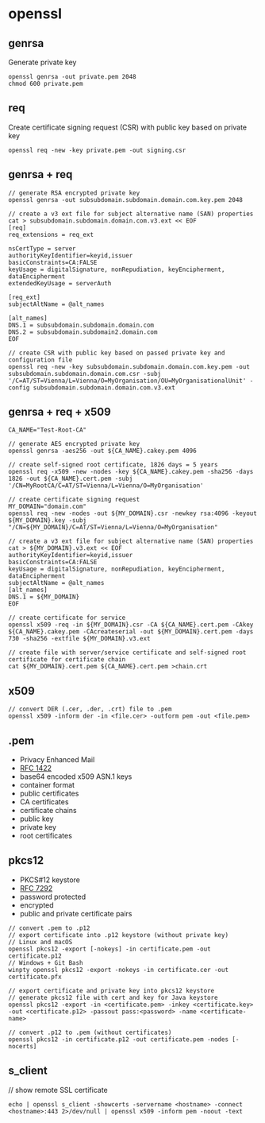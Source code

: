 # openssl

## genrsa

Generate private key
```
openssl genrsa -out private.pem 2048
chmod 600 private.pem
```

## req

Create certificate signing request (CSR) with public key based on private key
```
openssl req -new -key private.pem -out signing.csr
```

## genrsa + req

```
// generate RSA encrypted private key
openssl genrsa -out subsubdomain.subdomain.domain.com.key.pem 2048

// create a v3 ext file for subject alternative name (SAN) properties
cat > subsubdomain.subdomain.domain.com.v3.ext << EOF
[req]
req_extensions = req_ext

nsCertType = server
authorityKeyIdentifier=keyid,issuer
basicConstraints=CA:FALSE
keyUsage = digitalSignature, nonRepudiation, keyEncipherment, dataEncipherment
extendedKeyUsage = serverAuth

[req_ext]
subjectAltName = @alt_names

[alt_names]
DNS.1 = subsubdomain.subdomain.domain.com
DNS.2 = subsubdomain.subdomain2.domain.com
EOF

// create CSR with public key based on passed private key and configuration file
openssl req -new -key subsubdomain.subdomain.domain.com.key.pem -out subsubdomain.subdomain.domain.com.csr -subj '/C=AT/ST=Vienna/L=Vienna/O=MyOrganisation/OU=MyOrganisationalUnit' -config subsubdomain.subdomain.domain.com.v3.ext
```

## genrsa + req + x509

```
CA_NAME="Test-Root-CA"

// generate AES encrypted private key
openssl genrsa -aes256 -out ${CA_NAME}.cakey.pem 4096

// create self-signed root certificate, 1826 days = 5 years
openssl req -x509 -new -nodes -key ${CA_NAME}.cakey.pem -sha256 -days 1826 -out ${CA_NAME}.cert.pem -subj '/CN=MyRootCA/C=AT/ST=Vienna/L=Vienna/O=MyOrganisation'

// create certificate signing request
MY_DOMAIN="domain.com"
openssl req -new -nodes -out ${MY_DOMAIN}.csr -newkey rsa:4096 -keyout ${MY_DOMAIN}.key -subj "/CN=${MY_DOMAIN}/C=AT/ST=Vienna/L=Vienna/O=MyOrganisation"

// create a v3 ext file for subject alternative name (SAN) properties
cat > ${MY_DOMAIN}.v3.ext << EOF
authorityKeyIdentifier=keyid,issuer
basicConstraints=CA:FALSE
keyUsage = digitalSignature, nonRepudiation, keyEncipherment, dataEncipherment
subjectAltName = @alt_names
[alt_names]
DNS.1 = ${MY_DOMAIN}
EOF

// create certificate for service
openssl x509 -req -in ${MY_DOMAIN}.csr -CA ${CA_NAME}.cert.pem -CAkey ${CA_NAME}.cakey.pem -CAcreateserial -out ${MY_DOMAIN}.cert.pem -days 730 -sha256 -extfile ${MY_DOMAIN}.v3.ext

// create file with server/service certificate and self-signed root certificate for certificate chain
cat ${MY_DOMAIN}.cert.pem ${CA_NAME}.cert.pem >chain.crt
```

## x509

```
// convert DER (.cer, .der, .crt) file to .pem
openssl x509 -inform der -in <file.cer> -outform pem -out <file.pem>
```

## .pem

- Privacy Enhanced Mail
- [RFC 1422](https://www.rfc-editor.org/rfc/rfc1422)
- base64 encoded x509 ASN.1 keys
- container format
- public certificates
- CA certificates
- certificate chains
- public key
- private key
- root certificates

## pkcs12

- PKCS#12 keystore
- [RFC 7292](https://www.rfc-editor.org/rfc/rfc7292)
- password protected
- encrypted
- public and private certificate pairs

```
// convert .pem to .p12
// export certificate into .p12 keystore (without private key)
// Linux and macOS
openssl pkcs12 -export [-nokeys] -in certificate.pem -out certificate.p12
// Windows + Git Bash
winpty openssl pkcs12 -export -nokeys -in certificate.cer -out certificate.pfx

// export certificate and private key into pkcs12 keystore
// generate pkcs12 file with cert and key for Java keystore
openssl pkcs12 -export -in <certificate.pem> -inkey <certificate.key> -out <certificate.p12> -passout pass:<password> -name <certificate-name>

// convert .p12 to .pem (without certificates)
openssl pkcs12 -in certificate.p12 -out certificate.pem -nodes [-nocerts]
```

## s_client

// show remote SSL certificate
```
echo | openssl s_client -showcerts -servername <hostname> -connect <hostname>:443 2>/dev/null | openssl x509 -inform pem -noout -text
```
